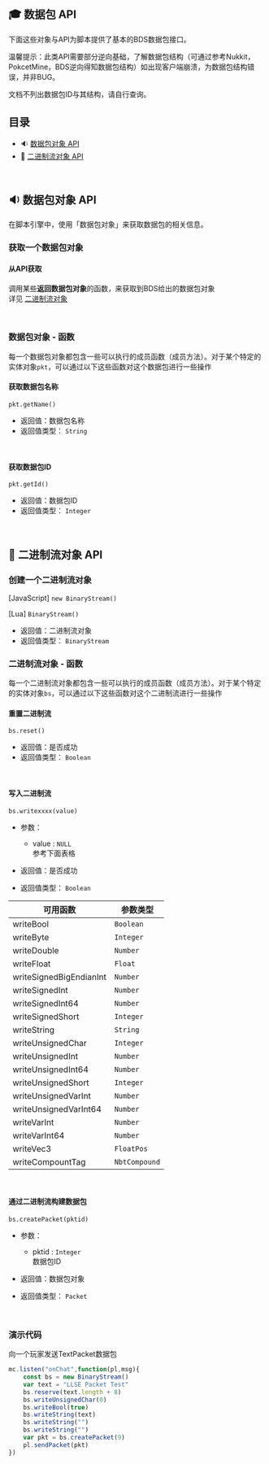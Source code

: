 ##  🎓 数据包 API

下面这些对象与API为脚本提供了基本的BDS数据包接口。 

温馨提示：此类API需要部分逆向基础，了解数据包结构（可通过参考Nukkit，PokcetMine，BDS逆向得知数据包结构）如出现客户端崩溃，为数据包结构错误，并非BUG。   

文档不列出数据包ID与其结构，请自行查询。


## 目录
- 🔉 [数据包对象 API](#🔉-数据包对象-api)
- 🔌 [二进制流对象 API](#🔌-二进制流对象-api)

<br>

## 🔉 数据包对象 API

在脚本引擎中，使用「数据包对象」来获取数据包的相关信息。

### 获取一个数据包对象

#### 从API获取

调用某些**返回数据包对象**的函数，来获取到BDS给出的数据包对象    
详见 [二进制流对象](#🔌-二进制流对象-api) 

<br>

### 数据包对象 - 函数

每一个数据包对象都包含一些可以执行的成员函数（成员方法）。对于某个特定的实体对象`pkt`，可以通过以下这些函数对这个数据包进行一些操作

#### 获取数据包名称

`pkt.getName()`

- 返回值：数据包名称
- 返回值类型： `String`

<br>

#### 获取数据包ID

`pkt.getId()`

- 返回值：数据包ID
- 返回值类型： `Integer`

<br>

## 🔌 二进制流对象 API

### 创建一个二进制流对象

[JavaScript] ```new BinaryStream()```

[Lua] ```BinaryStream()```

- 返回值：二进制流对象
- 返回值类型： `BinaryStream`

### 二进制流对象 - 函数

每一个二进制流对象都包含一些可以执行的成员函数（成员方法）。对于某个特定的实体对象`bs`，可以通过以下这些函数对这个二进制流进行一些操作

#### 重置二进制流

`bs.reset()`

- 返回值：是否成功
- 返回值类型： `Boolean`

<br>

#### 写入二进制流

`bs.writexxxx(value)`    

- 参数：
  - value : `NULL`  
    参考下面表格

- 返回值：是否成功
- 返回值类型： `Boolean`

| 可用函数                    | 参数类型          |
|-------------------------|---------------|
| writeBool               | `Boolean`     | 
| writeByte               | `Integer`     | 
| writeDouble             | `Number`      | 
| writeFloat              | `Float`       | 
| writeSignedBigEndianInt | `Number`      | 
| writeSignedInt          | `Number`      | 
| writeSignedInt64        | `Number`      | 
| writeSignedShort        | `Integer`     | 
| writeString             | `String`      | 
| writeUnsignedChar       | `Integer`     | 
| writeUnsignedInt        | `Number`      | 
| writeUnsignedInt64      | `Number`      | 
| writeUnsignedShort      | `Integer`     | 
| writeUnsignedVarInt     | `Number`      | 
| writeUnsignedVarInt64   | `Number`      |
| writeVarInt             | `Number`      |
| writeVarInt64           | `Number`      |
| writeVec3               | `FloatPos`    |
| writeCompountTag        | `NbtCompound` |

<br>

#### 通过二进制流构建数据包

`bs.createPacket(pktid)`    

- 参数：
  - pktid : `Integer`  
    数据包ID

- 返回值：数据包对象
- 返回值类型： `Packet`

<br>

### 演示代码

向一个玩家发送TextPacket数据包
```javascript
mc.listen("onChat",function(pl,msg){
    const bs = new BinaryStream()
    var text = "LLSE Packet Test"
    bs.reserve(text.length + 8)
    bs.writeUnsignedChar(0)
    bs.writeBool(true)
    bs.writeString(text)
    bs.writeString("")
    bs.writeString("")
    var pkt = bs.createPacket(9)
    pl.sendPacket(pkt)
})
```